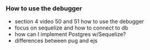 ### How to use the debugger

- section 4 video 50 and 51 how to use the debugger
- focus on sequelize and how to connect to db
- how can I implement Postgres w/Sequelize?
- differences between pug and ejs
